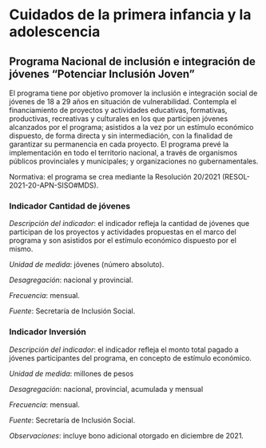 # Cuidados de la primera infancia y la adolescencia
## Programa Nacional de inclusión e integración de jóvenes “Potenciar Inclusión Joven” 

El programa tiene  por objetivo promover la inclusión e integración social de jóvenes de 18 a 29 años en situación de vulnerabilidad. Contempla el financiamiento de proyectos y actividades educativas, formativas, productivas, recreativas y culturales en los que participen jóvenes alcanzados por el programa; asistidos a la vez por un estímulo económico dispuesto, de forma directa y sin intermediación, con la finalidad de garantizar su permanencia en cada proyecto. El programa prevé la implementación en todo el territorio nacional, a través de organismos públicos provinciales y municipales; y organizaciones no gubernamentales. 

Normativa: el programa se crea mediante la Resolución 20/2021 (RESOL-2021-20-APN-SISO#MDS).  

### Indicador Cantidad de jóvenes 

*Descripción del indicador*: el indicador refleja la cantidad de jóvenes que participan de los proyectos y actividades propuestas en el marco del programa y son asistidos por el estímulo económico dispuesto por el mismo.

*Unidad de medida*: jóvenes (número absoluto).

*Desagregación*: nacional y provincial. 

*Frecuencia*: mensual.

*Fuente*: Secretaría de Inclusión Social.

### Indicador Inversión 

*Descripción del indicador*: el indicador refleja el monto total pagado a jóvenes participantes del programa, en concepto de estímulo económico.

*Unidad de medida*: millones de pesos

*Desagregación*: nacional, provincial, acumulada y mensual

*Frecuencia*: mensual.

*Fuente*: Secretaría de Inclusión Social.

*Observaciones*: incluye bono adicional otorgado en diciembre de 2021.
